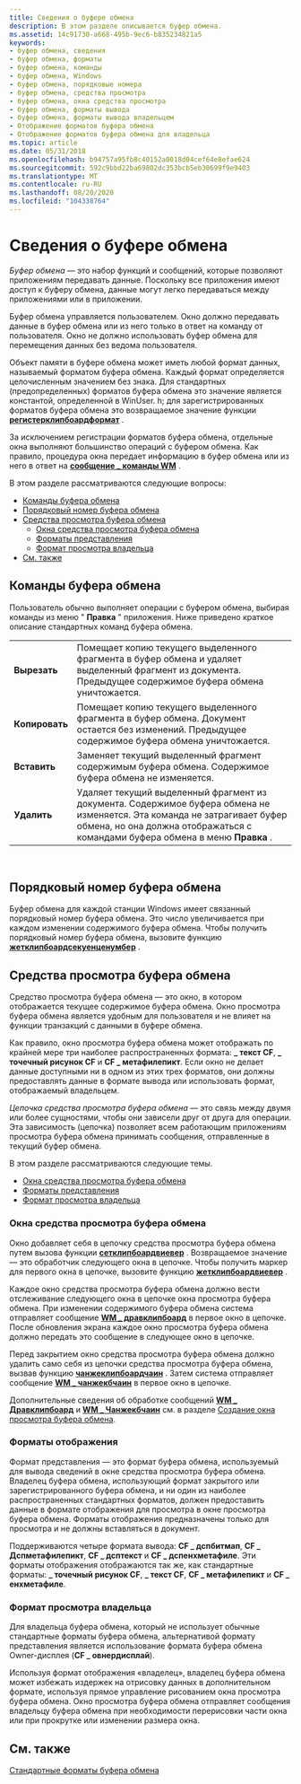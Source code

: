 ```yaml
---
title: Сведения о буфере обмена
description: В этом разделе описывается буфер обмена.
ms.assetid: 14c91730-a668-495b-9ec6-b835234821a5
keywords:
- буфер обмена, сведения
- буфер обмена, форматы
- буфер обмена, команды
- буфер обмена, Windows
- буфер обмена, порядковые номера
- буфер обмена, средства просмотра
- буфер обмена, окна средства просмотра
- буфер обмена, форматы вывода
- буфер обмена, форматы вывода владельцем
- Отображение форматов буфера обмена
- Отображение форматов буфера обмена для владельца
ms.topic: article
ms.date: 05/31/2018
ms.openlocfilehash: b94757a95fb8c40152a0018d04cef64e8efae624
ms.sourcegitcommit: 592c9bbd22ba69802dc353bcb5eb30699f9e9403
ms.translationtype: MT
ms.contentlocale: ru-RU
ms.lasthandoff: 08/20/2020
ms.locfileid: "104338764"
---
```

# <a name="about-the-clipboard"></a>Сведения о буфере обмена

*Буфер обмена* — это набор функций и сообщений, которые позволяют приложениям передавать данные. Поскольку все приложения имеют доступ к буферу обмена, данные могут легко передаваться между приложениями или в приложении.

Буфер обмена управляется пользователем. Окно должно передавать данные в буфер обмена или из него только в ответ на команду от пользователя. Окно не должно использовать буфер обмена для перемещения данных без ведома пользователя.

Объект памяти в буфере обмена может иметь любой формат данных, называемый форматом буфера обмена. Каждый формат определяется целочисленным значением без знака. Для стандартных (предопределенных) форматов буфера обмена это значение является константой, определенной в WinUser. h; для зарегистрированных форматов буфера обмена это возвращаемое значение функции [**регистерклипбоардформат**](/windows/desktop/api/Winuser/nf-winuser-registerclipboardformata) .

За исключением регистрации форматов буфера обмена, отдельные окна выполняют большинство операций с буфером обмена. Как правило, процедура окна передает информацию в буфер обмена или из него в ответ на [**сообщение \_ команды WM**](/windows/desktop/menurc/wm-command) .

В этом разделе рассматриваются следующие вопросы:

-   [Команды буфера обмена](#clipboard-commands)
-   [Порядковый номер буфера обмена](#clipboard-sequence-number)
-   [Средства просмотра буфера обмена](#clipboard-viewers)
    -   [Окна средства просмотра буфера обмена](#clipboard-viewer-windows)
    -   [Форматы представления](#display-formats)
    -   [Формат просмотра владельца](#owner-display-format)
-   [См. также](#related-topics)

## <a name="clipboard-commands"></a>Команды буфера обмена

Пользователь обычно выполняет операции с буфером обмена, выбирая команды из меню " **Правка** " приложения. Ниже приведено краткое описание стандартных команд буфера обмена.



|            |                                                                                                                                                                                                                   |
|------------|-------------------------------------------------------------------------------------------------------------------------------------------------------------------------------------------------------------------|
| **Вырезать**    | Помещает копию текущего выделенного фрагмента в буфер обмена и удаляет выделенный фрагмент из документа. Предыдущее содержимое буфера обмена уничтожается.                                                          |
| **Копировать**   | Помещает копию текущего выделенного фрагмента в буфер обмена. Документ остается без изменений. Предыдущее содержимое буфера обмена уничтожается.                                                                      |
| **Вставить**  | Заменяет текущий выделенный фрагмент содержимым буфера обмена. Содержимое буфера обмена не изменяется.                                                                                                    |
| **Удалить** | Удаляет текущий выделенный фрагмент из документа. Содержимое буфера обмена не изменяется. Эта команда не затрагивает буфер обмена, но она должна отображаться с командами буфера обмена в меню **Правка** . |



 

## <a name="clipboard-sequence-number"></a>Порядковый номер буфера обмена

Буфер обмена для каждой станции Windows имеет связанный порядковый номер буфера обмена. Это число увеличивается при каждом изменении содержимого буфера обмена. Чтобы получить порядковый номер буфера обмена, вызовите функцию [**жетклипбоардсекуенценумбер**](/windows/desktop/api/Winuser/nf-winuser-getclipboardsequencenumber) .

## <a name="clipboard-viewers"></a>Средства просмотра буфера обмена

Средство просмотра буфера обмена — это окно, в котором отображается текущее содержимое буфера обмена. Окно просмотра буфера обмена является удобным для пользователя и не влияет на функции транзакций с данными в буфере обмена.

Как правило, окно просмотра буфера обмена может отображать по крайней мере три наиболее распространенных формата: **\_ текст CF**, **\_ точечный рисунок CF** и **CF \_ метафилепикт**. Если окно не делает данные доступными ни в одном из этих трех форматов, они должны предоставлять данные в формате вывода или использовать формат, отображаемый владельцем.

*Цепочка средства просмотра буфера обмена* — это связь между двумя или более сущностями, чтобы они зависели друг от друга для операции. Эта зависимость (цепочка) позволяет всем работающим приложениям просмотра буфера обмена принимать сообщения, отправленные в текущий буфер обмена.

В этом разделе рассматриваются следующие темы.

-   [Окна средства просмотра буфера обмена](#clipboard-viewer-windows)
-   [Форматы представления](#display-formats)
-   [Формат просмотра владельца](#owner-display-format)

### <a name="clipboard-viewer-windows"></a>Окна средства просмотра буфера обмена

Окно добавляет себя в цепочку средства просмотра буфера обмена путем вызова функции [**сетклипбоардвиевер**](/windows/desktop/api/Winuser/nf-winuser-setclipboardviewer) . Возвращаемое значение — это обработчик следующего окна в цепочке. Чтобы получить маркер для первого окна в цепочке, вызовите функцию [**жетклипбоардвиевер**](/windows/desktop/api/Winuser/nf-winuser-getclipboardviewer) .

Каждое окно средства просмотра буфера обмена должно вести отслеживание следующего окна в цепочке окна просмотра буфера обмена. При изменении содержимого буфера обмена система отправляет сообщение [**WM \_ дравклипбоард**](wm-drawclipboard.md) в первое окно в цепочке. После обновления экрана каждое окно просмотра буфера обмена должно передать это сообщение в следующее окно в цепочке.

Перед закрытием окно средства просмотра буфера обмена должно удалить само себя из цепочки средства просмотра буфера обмена, вызвав функцию [**чанжеклипбоардчаин**](/windows/desktop/api/Winuser/nf-winuser-changeclipboardchain) . Затем система отправляет сообщение [**WM \_ чанжекбчаин**](wm-changecbchain.md) в первое окно в цепочке.

Дополнительные сведения об обработке сообщений [**WM \_ Дравклипбоард**](wm-drawclipboard.md) и [**WM \_ Чанжекбчаин**](wm-changecbchain.md) см. в разделе [Создание окна просмотра буфера обмена](using-the-clipboard.md).

### <a name="display-formats"></a>Форматы отображения

Формат представления — это формат буфера обмена, используемый для вывода сведений в окне средства просмотра буфера обмена. Владелец буфера обмена, использующий формат закрытого или зарегистрированного буфера обмена, и ни один из наиболее распространенных стандартных форматов, должен предоставить данные в формате отображения для просмотра в окне просмотра буфера обмена. Форматы отображения предназначены только для просмотра и не должны вставляться в документ.

Поддерживаются четыре формата вывода: **CF \_ дспбитмап**, **CF \_ Дспметафилепикт**, **CF \_ дсптекст** и **CF \_ дспенхметафиле**. Эти форматы отображения отображаются так же, как стандартные форматы: **\_ точечный рисунок CF**, **\_ текст CF**, **CF \_ метафилепикт** и **CF \_ енхметафиле**.

### <a name="owner-display-format"></a>Формат просмотра владельца

Для владельца буфера обмена, который не использует обычные стандартные форматы буфера обмена, альтернативой формату представления является использование формата буфера обмена Owner-дисплея (**CF \_ овнердисплай**).

Используя формат отображения «владелец», владелец буфера обмена может избежать издержек на отрисовку данных в дополнительном формате, используя прямое управление рисованием окна просмотра буфера обмена. Окно просмотра буфера обмена отправляет сообщения владельцу буфера обмена при необходимости перерисовки части окна или при прокрутке или изменении размера окна.

## <a name="related-topics"></a>См. также

<dl> <dt>

[Стандартные форматы буфера обмена](standard-clipboard-formats.md)
</dt> </dl>

 

 